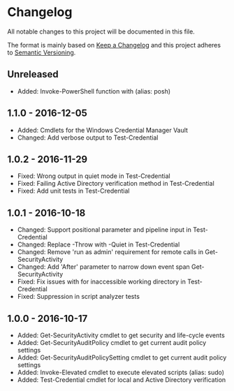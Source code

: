 # Changelog

All notable changes to this project will be documented in this file.

The format is mainly based on [Keep a Changelog](http://keepachangelog.com/)
and this project adheres to [Semantic Versioning](http://semver.org/).


## Unreleased

* Added: Invoke-PowerShell function with (alias: posh)


## 1.1.0 - 2016-12-05

* Added: Cmdlets for the Windows Credential Manager Vault
* Changed: Add verbose output to Test-Credential


## 1.0.2 - 2016-11-29

* Fixed: Wrong output in quiet mode in Test-Credential
* Fixed: Failing Active Directory verification method in Test-Credential
* Fixed: Add unit tests in Test-Credential


## 1.0.1 - 2016-10-18

* Changed: Support positional parameter and pipeline input in Test-Credential
* Changed: Replace -Throw with -Quiet in Test-Credential
* Changed: Remove 'run as admin' requirement for remote calls in Get-SecurityActivity
* Changed: Add 'After' parameter to narrow down event span Get-SecurityActivity
* Fixed: Fix issues with for inaccessible working directory in Test-Credential
* Fixed: Suppression in script analyzer tests


## 1.0.0 - 2016-10-17

* Added: Get-SecurityActivity cmdlet to get security and life-cycle events
* Added: Get-SecurityAuditPolicy cmdlet to get current audit policy settings
* Added: Get-SecurityAuditPolicySetting cmdlet to get current audit policy settings
* Added: Invoke-Elevated cmdlet to execute elevated scripts (alias: sudo)
* Added: Test-Credential cmdlet for local and Active Directory verification

